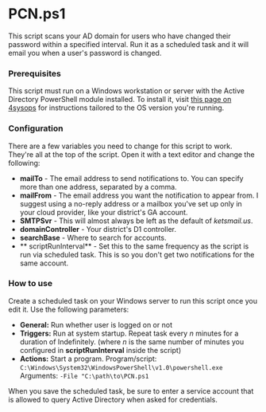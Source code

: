 # PCN.ps1
This script scans your AD domain for users who have changed their password within a specified interval. Run it as a scheduled task and it will email you when a user's password is changed.

### Prerequisites
This script must run on a Windows workstation or server with the Active Directory PowerShell module installed. To install it, visit [this page on 4sysops](https://4sysops.com/wiki/how-to-install-the-powershell-active-directory-module/ "this page on 4sysops") for instructions tailored to the OS version you're running.

### Configuration
There are a few variables you need to change for this script to work. They're all at the top of the script. Open it with a text editor and change the following:
- **mailTo** - The email address to send notifications to. You can specify more than one address, separated by a comma.
- **mailFrom** - The email address you want the notification to appear from. I suggest using a no-reply address or a mailbox you've set up only in your cloud provider, like your district's GA account.
- **SMTPSvr** - This will almost always be left as the default of *ketsmail.us*.
- **domainController** - Your district's D1 controller. 
- **searchBase** - Where to search for accounts.
- ** scriptRunInterval** - Set this to the same frequency as the script is run via scheduled task. This is so you don't get two notifications for the same account.

### How to use
Create a scheduled task on your Windows server to run this script once you edit it. Use the following parameters:
- **General:** Run whether user is logged on or not
- **Triggers:** Run at system startup. Repeat task every *n* minutes for a duration of Indefinitely. (where *n* is the same number of minutes you configured in **scriptRunInterval** inside the script)
- **Actions:** Start a program. 
Program/script: `C:\Windows\System32\WindowsPowerShell\v1.0\powershell.exe`
Arguments: `-File "C:\path\to\PCN.ps1`

When you save the scheduled task, be sure to enter a service account that is allowed to query Active Directory when asked for credentials.